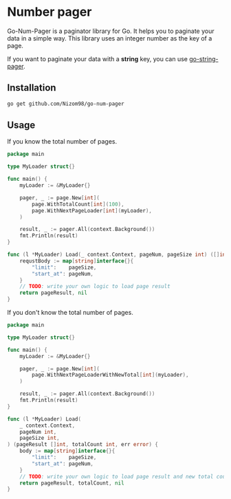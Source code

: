 # Number pager

Go-Num-Pager is a paginator library for Go.
It helps you to paginate your data in a simple way.
This library uses an integer number as the key of a page.

If you want to paginate your data with a **string** key, you can use 
[go-string-pager](https://github.com/Nizom98/go-string-pager).

## Installation
```bash
go get github.com/Nizom98/go-num-pager
```

## Usage
If you know the total number of pages.

```go
package main

type MyLoader struct{}

func main() {
	myLoader := &MyLoader{}

	pager, _ := page.New[int](
		page.WithTotalCount[int](100),
		page.WithNextPageLoader[int](myLoader),
	)

	result, _ := pager.All(context.Background())
	fmt.Println(result)
}

func (l *MyLoader) Load(_ context.Context, pageNum, pageSize int) ([]int, error) {
	requstBody := map[string]interface{}{
		"limit":    pageSize,
		"start_at": pageNum,
	}
	// TODO: write your own logic to load page result
	return pageResult, nil
}
```

If you don't know the total number of pages.

```go
package main

type MyLoader struct{}

func main() {
	myLoader := &MyLoader{}

	pager, _ := page.New[int](
		page.WithNextPageLoaderWithNewTotal[int](myLoader),
	)

	result, _ := pager.All(context.Background())
	fmt.Println(result)
}

func (l *MyLoader) Load(
	_ context.Context,
	pageNum int,
	pageSize int,
) (pageResult []int, totalCount int, err error) {
	body := map[string]interface{}{
		"limit":    pageSize,
		"start_at": pageNum,
	}
	// TODO: write your own logic to load page result and new total count
	return pageResult, totalCount, nil
}
```